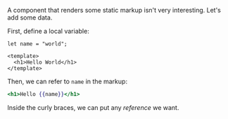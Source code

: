 A component that renders some static markup isn't very interesting.
Let's add some data.

First, define a local variable:

```gjs
let name = "world";

<template>
  <h1>Hello World</h1>
</template>
```

Then, we can refer to `name` in the markup:

```hbs
<h1>Hello {{name}}</h1>
```

Inside the curly braces, we can put any _reference_ we want.
